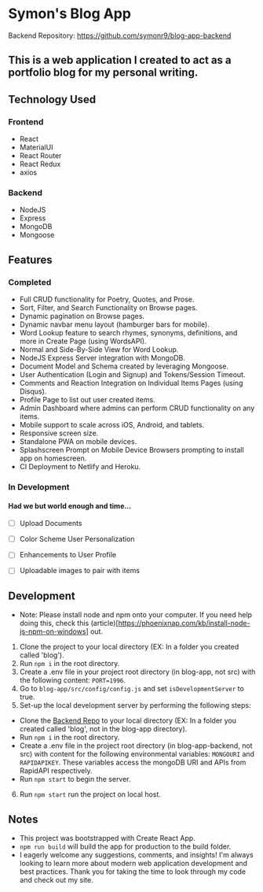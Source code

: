 # Symon's Blog App

Backend Repository: https://github.com/symonr9/blog-app-backend

## This is a web application I created to act as a portfolio blog for my personal writing. 

## Technology Used

### Frontend
- React
- MaterialUI
- React Router
- React Redux
- axios

### Backend
- NodeJS
- Express
- MongoDB
- Mongoose


## Features

### Completed
- Full CRUD functionality for Poetry, Quotes, and Prose.
- Sort, Filter, and Search Functionality on Browse pages.
- Dynamic pagination on Browse pages.
- Dynamic navbar menu layout (hamburger bars for mobile).
- Word Lookup feature to search rhymes, synonyms, definitions, and more in Create Page (using WordsAPI).
- Normal and Side-By-Side View for Word Lookup.
- NodeJS Express Server integration with MongoDB.
- Document Model and Schema created by leveraging Mongoose.
- User Authentication (Login and Signup) and Tokens/Session Timeout.
- Comments and Reaction Integration on Individual Items Pages (using Disqus).
- Profile Page to list out user created items.
- Admin Dashboard where admins can perform CRUD functionality on any items.
- Mobile support to scale across iOS, Android, and tablets.
- Responsive screen size.
- Standalone PWA on mobile devices.
- Splashscreen Prompt on Mobile Device Browsers prompting to install app on homescreen.
- CI Deployment to Netlify and Heroku.

### In Development

#### Had we but world enough and time...
- [ ] Upload Documents
- [ ] Color Scheme User Personalization 
- [ ] Enhancements to User Profile
- [ ] Uploadable images to pair with items


## Development

- Note: Please install node and npm onto your computer. If you need help doing this, check this (article)[https://phoenixnap.com/kb/install-node-js-npm-on-windows] out. 

1. Clone the project to your local directory (EX: In a folder you created called 'blog').
2. Run `npm i` in the root directory.
3. Create a .env file in your project root directory (in blog-app, not src) with the following content: `PORT=1996`.
4. Go to `blog-app/src/config/config.js` and set `isDevelopmentServer` to true.
5. Set-up the local development server by performing the following steps:
  - Clone the [Backend Repo](https://github.com/symonr9/blog-app-backend) to your local directory (EX: In a folder you created called 'blog', not in the blog-app directory).
  - Run `npm i` in the root directory.
  - Create a .env file in the project root directory (in blog-app-backend, not src) with content for the following environmental variables: `MONGOURI` and `RAPIDAPIKEY`. These variables access the mongoDB URI and APIs from RapidAPI respectively.
  - Run `npm start` to begin the server. 
6. Run `npm start` run the project on local host.



## Notes

- This project was bootstrapped with Create React App.
- `npm run build` will build the app for production to the build folder.
- I eagerly welcome any suggestions, comments, and insights! I'm always looking to learn more about modern web application development and best practices. Thank you for taking the time to look through my code and check out my site. 
